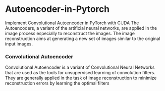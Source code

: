 # Autoencoder-in-Pytorch
Implement Convolutional Autoencoder in PyTorch with CUDA
The Autoencoders, a variant of the artificial neural networks, are applied in the image process especially to reconstruct the images.
The image reconstruction aims at generating a new set of images similar to the original input images.  
### Convolutional Autoencoder  
Convolutional Autoencoder is a variant of Convolutional Neural Networks that are used as the tools for unsupervised learning of convolution filters.
They are generally applied in the task of image reconstruction to minimize reconstruction errors by learning the optimal filters
